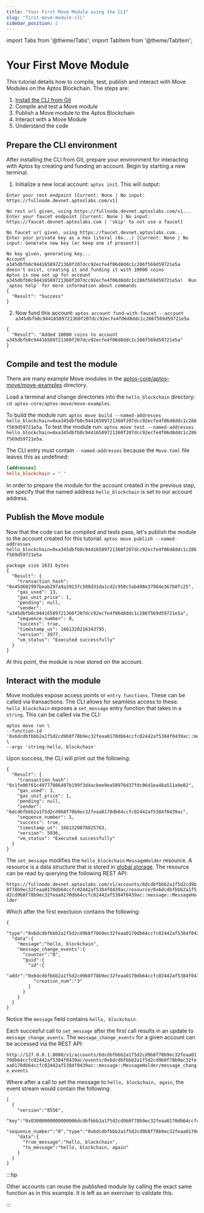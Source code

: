 ```yaml
---
title: "Your First Move Module using the CLI"
slug: "first-move-module-cli"
sidebar_position: 2
---
```


import Tabs from '@theme/Tabs';
import TabItem from '@theme/TabItem';

# Your First Move Module

This tutorial details how to compile, test, publish and interact with Move Modules on the Aptos Blockchain. The steps are:

1. [Install the CLI from Git][install_cli]
2. Compile and test a Move module
3. Publish a Move module to the Aptos Blockchain
4. Interact with a Move Module
5. Understand the code


## Prepare the CLI environment

After installing the CLI from Git, prepare your environment for interacting with Aptos by creating and funding an account. Begin by starting a new terminal.

1. Initialize a new local account: `aptos init`. This will output:
```
Enter your rest endpoint [Current: None | No input: https://fullnode.devnet.aptoslabs.com/v1]

No rest url given, using https://fullnode.devnet.aptoslabs.com/v1...
Enter your faucet endpoint [Current: None | No input: https://faucet.devnet.aptoslabs.com | 'skip' to not use a faucet]

No faucet url given, using https://faucet.devnet.aptoslabs.com...
Enter your private key as a hex literal (0x...) [Current: None | No input: Generate new key (or keep one if present)]

No key given, generating key...
Account a345dbfb0c94416589721360f207dcc92ecfe4f06d8ddc1c286f569d59721e5a doesn't exist, creating it and funding it with 10000 coins
Aptos is now set up for account a345dbfb0c94416589721360f207dcc92ecfe4f06d8ddc1c286f569d59721e5a!  Run `aptos help` for more information about commands
{
  "Result": "Success"
}
```
2. Now fund this account: `aptos account fund-with-faucet --account a345dbfb0c94416589721360f207dcc92ecfe4f06d8ddc1c286f569d59721e5a`
```
{
  "Result": "Added 10000 coins to account a345dbfb0c94416589721360f207dcc92ecfe4f06d8ddc1c286f569d59721e5a"
}
```

## Compile and test the module

There are many example Move modules in the [aptos-core/aptos-move/move-examples](https://github.com/aptos-labs/aptos-core/tree/main/aptos-move/move-examples) directory.

Load a terminal and change directories into the `hello_blockchain` directory: `cd aptos-core/aptos-move/move-examples`.

To build the module run: `aptos move build --named-addresses hello_blockchain=0xa345dbfb0c94416589721360f207dcc92ecfe4f06d8ddc1c286f569d59721e5a`.
To test the module run: `aptos move test --named-addresses hello_blockchain=0xa345dbfb0c94416589721360f207dcc92ecfe4f06d8ddc1c286f569d59721e5a`.

The CLI entry must contain `--named-addresses` because the `Move.toml` file leaves this as undefined:

```toml
[addresses]
hello_blockchain = "_"
```

In order to prepare the module for the account created in the previous step, we specify that the named address `hello_blockchain` is set to our account address.

## Publish the Move module

Now that the code can be compiled and tests pass, let's publish the module to the account created for this tutorial:
`aptos move publish --named-addresses hello_blockchain=0xa345dbfb0c94416589721360f207dcc92ecfe4f06d8ddc1c286f569d59721e5a`

```
package size 1631 bytes
{
  "Result": {
    "transaction_hash": "0x45d682997beab297a9a39237c588d31da1cd2c950c5ab498e37984e367b0fc25",
    "gas_used": 13,
    "gas_unit_price": 1,
    "pending": null,
    "sender": "a345dbfb0c94416589721360f207dcc92ecfe4f06d8ddc1c286f569d59721e5a",
    "sequence_number": 8,
    "success": true,
    "timestamp_us": 1661320216343795,
    "version": 3977,
    "vm_status": "Executed successfully"
  }
}
```

At this point, the module is now stored on the account.

## Interact with the module

Move modules expose access points or `entry functions`. These can be called via transactions. The CLI allows for seamless access to these. `hello_blockchain` exposes a `set_message` entry function that takes in a `string`. This can be called via the CLI:

```
aptos move run \
--function-id '0x6dcdbfbbb2a1f5d2cd9b8f78b9ec32feaa0170db64ccfc02442af5384f0439ac::message::set_message' \
--args 'string:hello, blockchain'
```

Upon success, the CLI will print out the following:

```
{
  "Result": {
    "transaction_hash": "0x1fe06f61c49777086497b199f3d4acbee9ea58976d37fdc06d1ea48a511a9e82",
    "gas_used": 1,
    "gas_unit_price": 1,
    "pending": null,
    "sender": "6dcdbfbbb2a1f5d2cd9b8f78b9ec32feaa0170db64ccfc02442af5384f0439ac",
    "sequence_number": 1,
    "success": true,
    "timestamp_us": 1661320878825763,
    "version": 5936,
    "vm_status": "Executed successfully"
  }
}
```

The `set_message` modifies the `hello_blockchain` `MessageHolder` resource. A resource is a data structure that is stored in [global storage](https://move-language.github.io/move/structs-and-resources.html#storing-resources-in-global-storage). The resource can be read by querying the following REST API:

`https://fullnode.devnet.aptoslabs.com/v1/accounts/6dcdbfbbb2a1f5d2cd9b8f78b9ec32feaa0170db64ccfc02442af5384f0439ac/resource/0x6dcdbfbbb2a1f5d2cd9b8f78b9ec32feaa0170db64ccfc02442af5384f0439ac::message::MessageHolder`

Which after the first exectuion contains the following:

```
{
  "type":"0x6dcdbfbbb2a1f5d2cd9b8f78b9ec32feaa0170db64ccfc02442af5384f0439ac::message::MessageHolder",
  "data":{
    "message":"hello, blockchain",
    "message_change_events":{
      "counter":"0",
      "guid":{
        "id":{
          "addr":"0x6dcdbfbbb2a1f5d2cd9b8f78b9ec32feaa0170db64ccfc02442af5384f0439ac",
          "creation_num":"3"
        }
      }
    }
  }
}
```

Notice the `message` field contains `hello, blockchain`.

Each succesful call to `set_message` after the first call results in an update to `message_change_events`. The `message_change_events` for a given account can be accessed via the REST API: 

`http://127.0.0.1:8080/v1/accounts/6dcdbfbbb2a1f5d2cd9b8f78b9ec32feaa0170db64ccfc02442af5384f0439ac/events/0x6dcdbfbbb2a1f5d2cd9b8f78b9ec32feaa0170db64ccfc02442af5384f0439ac::message::MessageHolder/message_change_events`

Where after a call to set the message to `hello, blockchain, again`, the event stream would contain the following:
```
[
  {
    "version":"8556",
    "key":"0x03000000000000006dcdbfbbb2a1f5d2cd9b8f78b9ec32feaa0170db64ccfc02442af5384f0439ac",
    "sequence_number":"0","type":"0x6dcdbfbbb2a1f5d2cd9b8f78b9ec32feaa0170db64ccfc02442af5384f0439ac::message::MessageChangeEvent",
    "data":{
      "from_message":"hello, blockchain",
      "to_message":"hello, blockchain, again"
    }
  }
]
```

:::tip

Other accounts can reuse the published module by calling the exact same function as in this example. It is left as an exerciser to validate this.

:::

[account_basics]: /concepts/basics-accounts
[alice_account_rest]: https://fullnode.devnet.aptoslabs.com/v1/accounts/a52671f10dc3479b09d0a11ce47694c0/
[bob_account_explorer]: https://explorer.devnet.aptos.dev/account/ec6ec14e4abe10aaa6ad53b0b63a1806
[install_cli]: /cli-tools/aptos-cli-tool/install-aptos-cli
[rest_spec]: https://fullnode.devnet.aptoslabs.com/v1/spec#/
